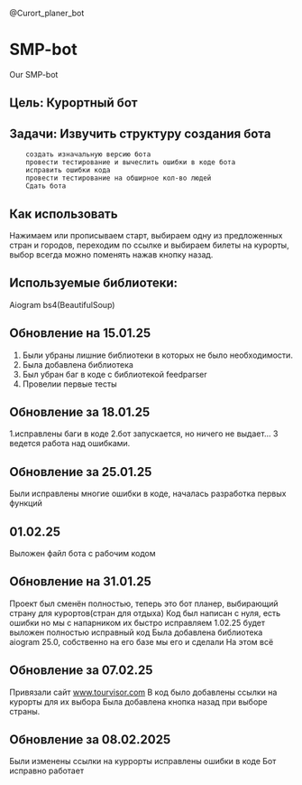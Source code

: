 @Curort_planer_bot
# SMP-bot
Our SMP-bot
## Цель: Курортный бот
## Задачи: Извучить структуру создания бота
        создать изначальную версию бота
        провести тестирование и вычеслить ошибки в коде бота
        исправить ошибки кода
        провести тестирование на обширное кол-во людей
        Сдать бота
## Как использовать 
Нажимаем или прописываем старт, выбираем одну из предложенных стран и городов, переходим по ссылке и выбираем билеты на курорты, выбор всегда можно поменять нажав кнопку назад.
## Используемые библиотеки:
Aiogram 
bs4(BeautifulSoup)
## Обновление на 15.01.25
1. Были убраны лишние библиотеки в которых не было необходимости.
2. Была добавлена библиотека 
3. Был убран баг в коде с библиотекой feedparser
4. Провелии первые тесты
## Обновление за 18.01.25
1.исправлены баги в коде
2.бот запускается, но ничего не выдает...
3 ведется работа над ошибками.

## Обновление за 25.01.25
Были исправлены многие ошибки в коде, началась разработка первых функций

## 01.02.25 
Выложен файл бота с рабочим кодом

## Обновление на 31.01.25
Проект был сменён полностью, теперь это бот планер, выбирающий страну для курортов(стран для отдыха)
Код был написан с нуля, есть ошибки но мы с напарником их быстро исправляем 1.02.25 будет выложен полностью исправный код
Была добавлена библиотека aiogram 25.0, собственно на его базе мы его и сделали
На этом всё

## Обновление за 07.02.25 
Привязали сайт www.tourvisor.com
В код было добавлены ссылки на курорты для их выбора
Была добавлена кнопка назад при выборе страны.
## Обновление за 08.02.2025
Были изменены ссылки на куррорты 
исправлены ошибки в коде
Бот исправно работает

